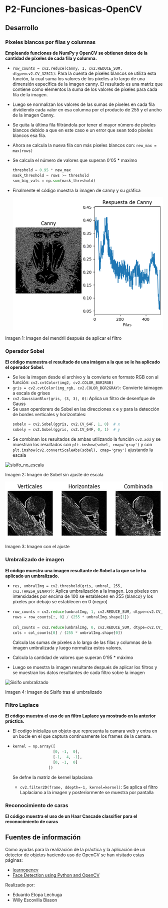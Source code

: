 # P2-Funciones-basicas-OpenCV

## Desarrollo

### Píxeles blancos por filas y columnas
**Empleando funciones de NumPy y OpenCV se obtienen datos de la cantidad de píxeles de cada fila y columna.**
- `row_counts = cv2.reduce(canny, 1, cv2.REDUCE_SUM, dtype=cv2.CV_32SC1)`: Para la cuenta de píxeles blancos se utiliza esta función, la cual suma los valores de los píxeles a lo largo de una dimensión específica de la imagen canny. El resultado es una matriz que contiene como elementos la suma de los valores de píxeles para cada fila de la imagen.
- Luego se normalizan los valores de las sumas de píxeles en cada fila dividiendo cada valor en esa columna por el producto de 255 y el ancho de la imagen Canny.
- Se quita la última fila filtrándola por tener el mayor número de píxeles blancos  debido a que en este caso e un error que sean todo píxeles blancos esa fila.
- Ahora se calcula la nueva fila con más píxeles blancos con: `new_max = max(rows)`
- Se calcula el número de valores que superan 0'05 * maximo
  ```py
  threshold = 0.95 * new_max
  mask_threshold = rows >= threshold
  sum_big_vals = np.sum(mask_threshold)
  ```
- Finalmente el código muestra la imagen de canny y su gráfica

  ![mono](media/mono.png)

Imagen 1: Imagen del mendril después de aplicar el filtro
  
### Operador Sobel
**El código mumestra el resultado de una imágen a la que se le ha aplicado el operador Sobel.**

- Se lee la imagen desde el archivo y la convierte en formato RGB con al función: `cv2.cvtColor(img2, cv2.COLOR_BGR2RGB)`
- `gris = cv2.cvtColor(img_rgb, cv2.COLOR_BGR2GRAY)`: Convierte laimagen a escala de grises
- `cv2.GaussianBlur(gris, (3, 3), 0)`: Aplica un filtro de desenfque de Gauss
- Se usan operdorers de Sobel en las direcciones x e y para la detección de bordes verticales y horizontales:
  ```py
  sobelx = cv2.Sobel(ggris, cv2.CV_64F, 1, 0)  # x
  sobely = cv2.Sobel(ggris, cv2.CV_64F, 0, 1)  # y
  ```
- Se combinan los resultados de ambas utilizando la función `cv2.add` y se muestran los resultados con `plt.imshow(sobel, cmap='gray')` y con `plt.imshow(cv2.convertScaleAbs(sobel), cmap='gray')` ajustando la escala

![sisifo_no_escala](media/sisifonoescal.png)

Imagen 2: Imagen de Sobel sin ajuste de escala

![sisifo_escala](media/sisifoescala.png)

Imagen 3: Imagen con el ajuste


### Umbralizado de imagen
**El código muestra una imagen resultante de Sobel a la que se le ha aplicado un umbralizado.**

- `res, umbralImg = cv2.threshold(gris, umbral, 255, cv2.THRESH_BINARY)`: Aplica umbralización a la imagen. Los píxeles con intensidades por encima de 100 se establecen en 255 (blanco) y los píxeles por debajo se establecen en 0 (negro)
- ```py
  row_counts = cv2.reduce(umbralImg, 1, cv2.REDUCE_SUM, dtype=cv2.CV_32SC1)
  rows = row_counts[:, 0] / (255 * umbralImg.shape[1])

  col_counts = cv2.reduce(umbralImg, 0, cv2.REDUCE_SUM, dtype=cv2.CV_32SC1)
  cols = col_counts[0] / (255 * umbralImg.shape[0])
  ```

  Calcula las sumas de píxeles a lo largo de las filas y columnas de la imagen umbralizada y luego normaliza estos valores.

- Calcula la cantidad de valores que superan 0'95 * máximo

- Luego se muestra la imagen resultante después de aplicar los filtros y se muestran los datos resultantes de cada filtro sobre la imagen

![Sisifo umbralizado](media/sisifo_umbralizado.png)

Imagen 4: Imagen de Sisifo tras el umbralizado
  
### Filtro Laplace
**El código muestra el uso de un filtro Laplace ya mostrado en la anterior práctica.**

- El codigo inicializa un objeto que representa la camara web y entra en un bucle en el que captura continuamente los frames de la camara.

- ```py
  kernel = np.array([
                    [0, -1,  0],
                    [-1,  4, -1],
                    [0, -1,  0]
                  ])
  ```
  Se defne la matriz de kernel laplaciana

  - `cv2.filter2D(frame, ddepth=-1, kernel=kernel)`: Se aplica el filtro Laplaciano a la imagen y posteriormente se muestra por pantalla

### Reconocimiento de caras
**El código muestra el uso de un Haar Cascade classifier para el reconocimiento de caras**



## Fuentes de información

Como ayudas para la realización de la práctica y la aplicación de un detector de objetos haciendo uso de OpenCV se han visitado estas páginas:
- [learnopencv](https://learnopencv.com/image-filtering-using-convolution-in-opencv/#gauss-blur-opencv)
- [Face Detection using Python and OpenCV](https://www.geeksforgeeks.org/face-detection-using-python-and-opencv-with-webcam/?ref=lbp)

Realizado por:
- Eduardo Etopa Lechuga
- Willy Escovilla Biason


